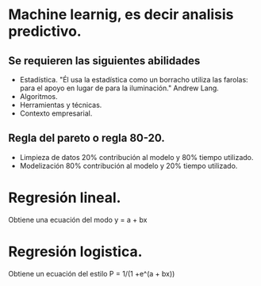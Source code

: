 # Machine learnig, es decir analisis predictivo.

## Se requieren las siguientes abilidades
* Estadística. "Él usa la estadística como un borracho utiliza las farolas: para el apoyo en lugar de para la iluminación." Andrew Lang.
* Algoritmos.
* Herramientas y técnicas.
* Contexto empresarial.

## Regla del pareto o regla 80-20.
* Limpieza de datos 20% contribución al modelo y 80% tiempo utilizado.
* Modelización 80% contribución al modelo y 20% tiempo utilizado.

## 

# Regresión lineal.
Obtiene una ecuación del modo y = a + bx

# Regresión logistica.
Obtiene un ecuación del estilo P = 1/(1 +e^(a + bx))


